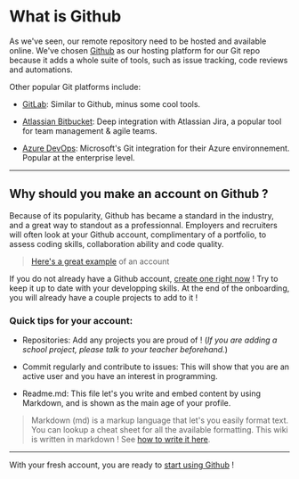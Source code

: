 # What is Github

As we've seen, our remote repository need to be hosted and available online. We've chosen [Github](https://github.com/) as our hosting platform for our Git repo because it adds a whole suite of tools, such as issue tracking, code reviews and automations.

Other popular Git platforms include:

- [GitLab](https://about.gitlab.com/): Similar to Github, minus some cool tools.

- [Atlassian Bitbucket](https://bitbucket.org/product/): Deep integration with Atlassian Jira, a popular tool for team management & agile teams.

- [Azure DevOps](https://azure.microsoft.com/en-ca/products/devops): Microsoft's Git integration for their Azure environnement. Popular at the enterprise level.

---

## Why should you make an account on Github ?
Because of its popularity, Github has became a standard in the industry, and a great way to standout as a professionnal. Employers and recruiters will often look at your Github account, complimentary of a portfolio, to assess coding skills, collaboration ability and code quality.

> [Here's a great example](https://github.com/SonOfLope) of an account

If you do not already have a Github account, [create one right now](https://github.com/join) ! Try to keep it up to date with your developping skills. At the end of the onboarding, you will already have a couple projects to add to it !

### Quick tips for your account:

- Repositories: Add any projects you are proud of ! (*If you are adding a school project, please talk to your teacher beforehand.*)

- Commit regularly and contribute to issues: This will show that you are an active user and you have an interest in programming.

- Readme.md: This file let's you write and embed content by using Markdown, and is shown as the main age of your profile.
> Markdown (md) is a markup language that let's you easily format text. You can lookup a cheat sheet for all the available formatting. This wiki is written in markdown ! See [how to write it here](https://docs.github.com/en/get-started/writing-on-github/getting-started-with-writing-and-formatting-on-github/basic-writing-and-formatting-syntax).

---

With your fresh account, you are ready to [start using Github](walkthrough_github.md) !

